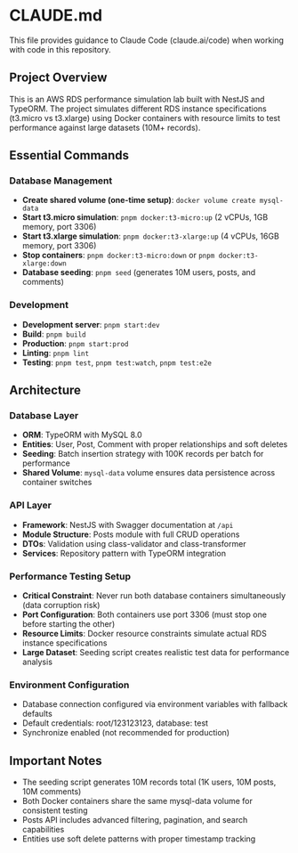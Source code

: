 # CLAUDE.md

This file provides guidance to Claude Code (claude.ai/code) when working with code in this repository.

## Project Overview

This is an AWS RDS performance simulation lab built with NestJS and TypeORM. The project simulates different RDS instance specifications (t3.micro vs t3.xlarge) using Docker containers with resource limits to test performance against large datasets (10M+ records).

## Essential Commands

### Database Management
- **Create shared volume (one-time setup)**: `docker volume create mysql-data`
- **Start t3.micro simulation**: `pnpm docker:t3-micro:up` (2 vCPUs, 1GB memory, port 3306)
- **Start t3.xlarge simulation**: `pnpm docker:t3-xlarge:up` (4 vCPUs, 16GB memory, port 3306)
- **Stop containers**: `pnpm docker:t3-micro:down` or `pnpm docker:t3-xlarge:down`
- **Database seeding**: `pnpm seed` (generates 10M users, posts, and comments)

### Development
- **Development server**: `pnpm start:dev`
- **Build**: `pnpm build`
- **Production**: `pnpm start:prod`
- **Linting**: `pnpm lint`
- **Testing**: `pnpm test`, `pnpm test:watch`, `pnpm test:e2e`

## Architecture

### Database Layer
- **ORM**: TypeORM with MySQL 8.0
- **Entities**: User, Post, Comment with proper relationships and soft deletes
- **Seeding**: Batch insertion strategy with 100K records per batch for performance
- **Shared Volume**: `mysql-data` volume ensures data persistence across container switches

### API Layer
- **Framework**: NestJS with Swagger documentation at `/api`
- **Module Structure**: Posts module with full CRUD operations
- **DTOs**: Validation using class-validator and class-transformer
- **Services**: Repository pattern with TypeORM integration

### Performance Testing Setup
- **Critical Constraint**: Never run both database containers simultaneously (data corruption risk)
- **Port Configuration**: Both containers use port 3306 (must stop one before starting the other)
- **Resource Limits**: Docker resource constraints simulate actual RDS instance specifications
- **Large Dataset**: Seeding script creates realistic test data for performance analysis

### Environment Configuration
- Database connection configured via environment variables with fallback defaults
- Default credentials: root/123123123, database: test
- Synchronize enabled (not recommended for production)

## Important Notes

- The seeding script generates 10M records total (1K users, 10M posts, 10M comments)
- Both Docker containers share the same mysql-data volume for consistent testing
- Posts API includes advanced filtering, pagination, and search capabilities
- Entities use soft delete patterns with proper timestamp tracking